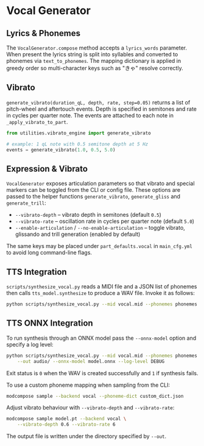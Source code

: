 # Vocal Generator

## Lyrics & Phonemes
The `VocalGenerator.compose` method accepts a `lyrics_words` parameter.
When present the lyrics string is split into syllables and converted to
phonemes via `text_to_phonemes`.  The mapping dictionary is applied
in greedy order so multi-character keys such as "きゃ" resolve correctly.

## Vibrato
`generate_vibrato(duration_qL, depth, rate, step=0.05)` returns a list
of pitch-wheel and aftertouch events.  Depth is specified in semitones
and rate in cycles per quarter note.
The events are attached to each note in
`_apply_vibrato_to_part`.


```python
from utilities.vibrato_engine import generate_vibrato

# example: 1 qL note with 0.5 semitone depth at 5 Hz
events = generate_vibrato(1.0, 0.5, 5.0)
```

## Expression & Vibrato

`VocalGenerator` exposes articulation parameters so that vibrato and special
markers can be toggled from the CLI or config file.  These options are passed to
the helper functions `generate_vibrato`, `generate_gliss` and
`generate_trill`:

* `--vibrato-depth` – vibrato depth in semitones (default `0.5`)
* `--vibrato-rate` – oscillation rate in cycles per quarter note (default `5.0`)
* `--enable-articulation` / `--no-enable-articulation` – toggle vibrato,
  glissando and trill generation (enabled by default)

The same keys may be placed under `part_defaults.vocal` in `main_cfg.yml` to
avoid long command-line flags.

## TTS Integration
`scripts/synthesize_vocal.py` reads a MIDI file and a JSON list of
phonemes then calls `tts_model.synthesize` to produce a WAV file.
Invoke it as follows:

```bash
python scripts/synthesize_vocal.py --mid vocal.mid --phonemes phonemes.json --out audio/
```

## TTS ONNX Integration
To run synthesis through an ONNX model pass the `--onnx-model` option and specify a log level:

```bash
python scripts/synthesize_vocal.py --mid vocal.mid --phonemes phonemes.json \
    --out audio/ --onnx-model model.onnx --log-level DEBUG
```

Exit status is `0` when the WAV is created successfully and `1` if synthesis fails.

To use a custom phoneme mapping when sampling from the CLI:

```bash
modcompose sample --backend vocal --phoneme-dict custom_dict.json
```

Adjust vibrato behaviour with `--vibrato-depth` and `--vibrato-rate`:

```bash
modcompose sample model.pt --backend vocal \
    --vibrato-depth 0.6 --vibrato-rate 6
```

The output file is written under the directory specified by `--out`.
